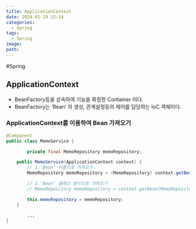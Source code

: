 ```yaml
---
title: ApplicationContext
date: 2024-01-19 15:14
categories:
  - Spring
tags:
  - Spring
image: 
path:
---
```

#Spring

## ApplicationContext
+ BeanFactory등을 상속하여 기능을 확장한 Container 이다.
+ BeanFactory는 ‘Bean’ 의 생성, 관계설정등의 제어를 담당하는 IoC 객체이다.

### ApplicationContext를 이용하여 Bean 가져오기

```java
@Component
public class MemoService {

		private final MemoRepository memoRepository;

    public MemoService(ApplicationContext context) {
        // 1.'Bean' 이름으로 가져오기
        MemoRepository memoRepository = (MemoRepository) context.getBean("memoRepository");

        // 2.'Bean' 클래스 형식으로 가져오기
        // MemoRepository memoRepository = context.getBean(MemoRepository.class);

        this.memoRepository = memoRepository;
    }

		...		
}
```